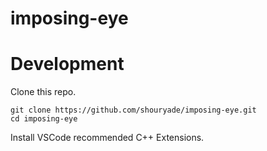 # imposing-eye

# Development

Clone this repo.

```
git clone https://github.com/shouryade/imposing-eye.git
cd imposing-eye
```

Install VSCode recommended C++ Extensions.
